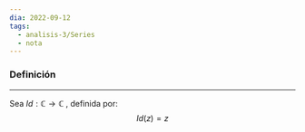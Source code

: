 ```yaml
---
dia: 2022-09-12
tags:
  - analisis-3/Series
  - nota
---
```

### Definición
---
Sea $Id : \mathbb{C} \to \mathbb{C}$ , definida por: $$ Id(z) = z $$